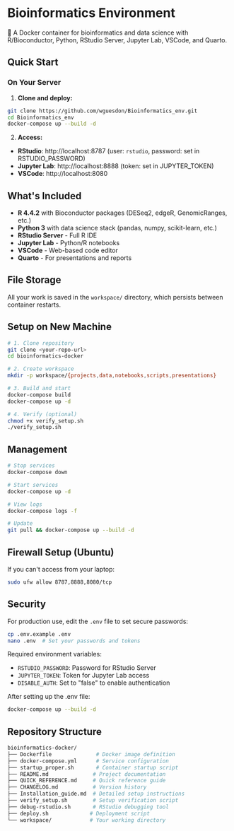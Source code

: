 # Bioinformatics Environment

🧬 A Docker container for bioinformatics and data science with R/Bioconductor, Python, RStudio Server, Jupyter Lab, VSCode, and Quarto.

## Quick Start

### On Your Server

1. **Clone and deploy:**
```bash
git clone https://github.com/wguesdon/Bioinformatics_env.git
cd Bioinformatics_env
docker-compose up --build -d
```

2. **Access:**
- **RStudio**: http://localhost:8787 (user: `rstudio`, password: set in RSTUDIO_PASSWORD)
- **Jupyter Lab**: http://localhost:8888 (token: set in JUPYTER_TOKEN)
- **VSCode**: http://localhost:8080

## What's Included

- **R 4.4.2** with Bioconductor packages (DESeq2, edgeR, GenomicRanges, etc.)
- **Python 3** with data science stack (pandas, numpy, scikit-learn, etc.)
- **RStudio Server** - Full R IDE
- **Jupyter Lab** - Python/R notebooks
- **VSCode** - Web-based code editor
- **Quarto** - For presentations and reports

## File Storage

All your work is saved in the `workspace/` directory, which persists between container restarts.

## Setup on New Machine

```bash
# 1. Clone repository
git clone <your-repo-url>
cd bioinformatics-docker

# 2. Create workspace
mkdir -p workspace/{projects,data,notebooks,scripts,presentations}

# 3. Build and start
docker-compose build
docker-compose up -d

# 4. Verify (optional)
chmod +x verify_setup.sh
./verify_setup.sh
```

## Management

```bash
# Stop services
docker-compose down

# Start services  
docker-compose up -d

# View logs
docker-compose logs -f

# Update
git pull && docker-compose up --build -d
```

## Firewall Setup (Ubuntu)

If you can't access from your laptop:

```bash
sudo ufw allow 8787,8888,8080/tcp
```

## Security

For production use, edit the `.env` file to set secure passwords:

```bash
cp .env.example .env
nano .env  # Set your passwords and tokens
```

Required environment variables:
- `RSTUDIO_PASSWORD`: Password for RStudio Server
- `JUPYTER_TOKEN`: Token for Jupyter Lab access
- `DISABLE_AUTH`: Set to "false" to enable authentication

After setting up the .env file:
```bash
docker-compose up --build -d
```

## Repository Structure

```bash
bioinformatics-docker/
├── Dockerfile              # Docker image definition
├── docker-compose.yml      # Service configuration
├── startup_proper.sh       # Container startup script
├── README.md              # Project documentation
├── QUICK_REFERENCE.md     # Quick reference guide
├── CHANGELOG.md           # Version history
├── Installation_guide.md  # Detailed setup instructions
├── verify_setup.sh        # Setup verification script
├── debug-rstudio.sh       # RStudio debugging tool
├── deploy.sh             # Deployment script
└── workspace/            # Your working directory
```
